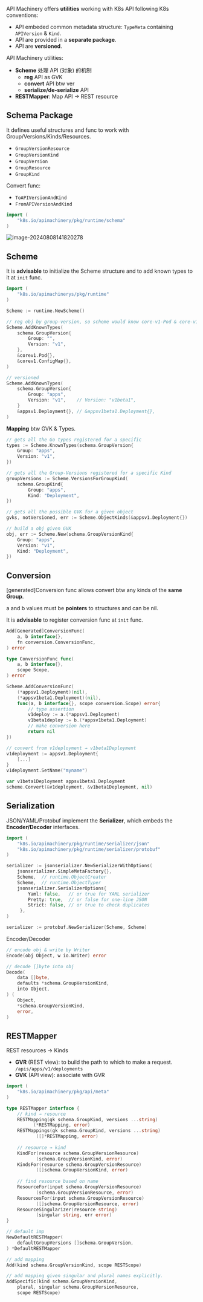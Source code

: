 API Machinery offers **utilities** working with K8s API following K8s conventions:

- API embeded common metadata structure: `TypeMeta` containing `APIVersion` & `Kind`.
- API are provided in a **separate package**.
- API are **versioned**.

API Machinery utilities:

- **Scheme** 处理 API (对象) 的机制
  - **reg** API as GVK
  - **convert** API btw ver
  - **serialize/de-serialize** API
- **RESTMapper**: Map API → REST resource

## Schema Package

It defines useful structures and func to work with Group/Versions/Kinds/Resources.

- `GroupVersionResource`
- `GroupVersionKind`
- `GroupVersion`
- `GroupResource`
- `GroupKind`

Convert func:

- `ToAPIVersionAndKind`
- `FromAPIVersionAndKind`

```go
import (
	"k8s.io/apimachinery/pkg/runtime/schema"
)
```



![image-20240808141820278](./01_api_machinery.assets/image-20240808141820278.png)



## Scheme

It is **advisable** to initialize the Scheme structure and to add known types to it at `init` func.

```go
import (
	"k8s.io/apimachinerys/pkg/runtime"
)
```

```go
Scheme := runtime.NewScheme()

// reg obj by group-version, so scheme would know core-v1-Pod & core-v1-ConfigMap
Scheme.AddKnownTypes(
    schema.GroupVersion{
    	Group: "",
    	Version: "v1",
    },
    &corev1.Pod{},
    &corev1.ConfigMap{},
)

// versioned
Scheme.AddKnownTypes(
    schema.GroupVersion{
    	Group: "apps",
    	Version: "v1",    // Version: "v1beta1",
    }
    &appsv1.Deployment{}, // &appsv1beta1.Deployment{},
)
```

**Mapping** btw GVK & Types.

```go
// gets all the Go types registered for a specific
types := Scheme.KnownTypes(schema.GroupVersion{
	Group: "apps",
	Version: "v1",
})

// gets all the Group-Versions registered for a specific Kind
groupVersions := Scheme.VersionsForGroupKind(
	schema.GroupKind{
		Group: "apps",
		Kind: "Deployment",
})

// gets all the possible GVK for a given object
gvks, notVersioned, err := Scheme.ObjectKinds(&appsv1.Deployment{})

// build a obj given GVK
obj, err := Scheme.New(schema.GroupVersionKind{
    Group: "apps",
    Version: "v1",
    Kind: "Deployment",
})
```

## Conversion

[generated]Conversion func allows convert btw any kinds of the **same Group**.

a and b values must be **pointers** to structures and can be nil.

It is **advisable** to register conversion func at `init` func.

```go
Add[Generated]ConversionFunc(
    a, b interface{},
    fn conversion.ConversionFunc,
) error

type ConversionFunc func(
    a, b interface{},
    scope Scope,
) error

Scheme.AddConversionFunc(
    (*appsv1.Deployment)(nil),
    (*appsv1beta1.Deployment)(nil),
    func(a, b interface{}, scope conversion.Scope) error{ 
    	// type assertion
        v1deploy := a.(*appsv1.Deployment)
    	v1beta1deploy := b.(*appsv1beta1.Deployment)
    	// make conversion here
    	return nil
})
```

```go
// convert from v1deployment → v1beta1Deployment
v1deployment := appsv1.Deployment{
	[...]
}
v1deployment.SetName("myname")

var v1beta1Deployment appsv1beta1.Deployment
scheme.Convert(&v1deployment, &v1beta1Deployment, nil)
```

## Serialization

JSON/YAML/Protobuf implement the **Serializer**, which embeds the **Encoder/Decoder** interfaces.

```go
import (
	"k8s.io/apimachinery/pkg/runtime/serializer/json"
    "k8s.io/apimachinery/pkg/runtime/serializer/protobuf"
)
```

```go
serializer := jsonserializer.NewSerializerWithOptions(
    jsonserializer.SimpleMetaFactory{},
    Scheme,  // runtime.ObjectCreater
    Scheme,  // runtime.ObjectTyper
    jsonserializer.SerializerOptions{
        Yaml: false,   // or true for YAML serializer
        Pretty: true,  // or false for one-line JSON
        Strict: false, // or true to check duplicates
     },
)

serializer := protobuf.NewSerializer(Scheme, Scheme)
```

Encoder/Decoder

```go
// encode obj & write by Writer
Encode(obj Object, w io.Writer) error

// decode []byte into obj
Decode(
    data []byte,
    defaults *schema.GroupVersionKind,
    into Object,
) (
    Object,
    *schema.GroupVersionKind,
    error,
)

```

## RESTMapper

REST resources → Kinds

- **GVR** (REST view): to build the path to which to make a request. `/apis/apps/v1/deployments`
- **GVK** (API view): associate with GVR

```go
import (
	"k8s.io/apimachinery/pkg/api/meta"
)
```

```go
type RESTMapper interface {
    // kind → resource
    RESTMapping(gk schema.GroupKind, versions ...string)
          (*RESTMapping, error)
    RESTMappings(gk schema.GroupKind, versions ...string)
           ([]*RESTMapping, error)
    
    // resource → kind
    KindFor(resource schema.GroupVersionResource)
           (schema.GroupVersionKind, error)
    KindsFor(resource schema.GroupVersionResource)
           ([]schema.GroupVersionKind, error)
    
    // find resource based on name
    ResourceFor(input schema.GroupVersionResource)
           (schema.GroupVersionResource, error)
    ResourcesFor(input schema.GroupVersionResource)
           ([]schema.GroupVersionResource, error)
    ResourceSingularizer(resource string)
           (singular string, err error)
}
```

```go
// default imp
NewDefaultRESTMapper(
	defaultGroupVersions []schema.GroupVersion,
) *DefaultRESTMapper

// add mapping
Add(kind schema.GroupVersionKind, scope RESTScope)

// add mapping given singular and plural names explicitly.
AddSpecific(kind schema.GroupVersionKind,
	plural, singular schema.GroupVersionResource,
	scope RESTScope)
```

